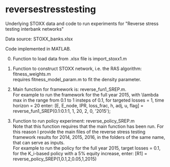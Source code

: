 # reversestresstesting
Underlying STOXX data and code to run experiments for "Reverse stress testing interbank networks"

Data source: STOXX_banks.xlsx

Code implemented in MATLAB.

0. Function to load data from .xlsx file is import_stoxx1.m

1. Function to construct STOXX network, i.e. the RAS algorithm: fitness_weights.m<br />
	requires fitness_model_param.m to fit the density parameter.

2. Main function for framework is: reverse_fun1_SREP.m.<br />For example to run the framework for the full year 2015, with \lambda max in the range from 0.1 to 1 insteps of 0.1, for targeted losses = 1, time horizon = 20 enter:
[E, E_node, IPR, loss_frac, h, adj, u, flag] = reverse_fun1_SREP(0.1:0.1:1, 1, 20, 2, 0, '2015');

3. Function to run policy experiment: reverse_policy_SREP.m<br /> Note that this function requires that the main function has been run. For this reason I provide the main files of the reverse stress testing framework results for 2014, 2015, 2016, in the folders of the same name, that can serve as inputs.<br /> For example to run the policy for the full year 2015, target losses = 0.1, for the K_i-based policy with a 5% equity increase, enter: [R1] = reverse_policy_SREP(1,0.1,2,0.05,1,2015)
